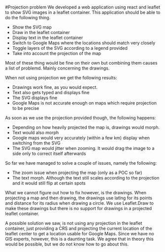 #Projection problem
We developed a web application using react and leaflet to show SVG images in a leaflet container. This application should be able to do the following thing.

- Show the SVG map
- Draw in the leaflet container
- Display text in the leaflet container
- Switch to Google Maps where the locations should match very closely
- Toggle layers of the SVG according to a legend provided
- Take into account the projection of the map

Most of these thing would be fine on their own but combining them causes a list of problemd. Mainly concerning the drawings.

When not using projection we get the following results:
- Drawings work fine, as you would expect.
- Text also gets typed and displays fine
- The SVG displays fine
- Google Maps is not accurate enough on maps which require projection to be precise

As soon as we use the projection provided though, the following happens:
- Depending on how heavily projected the map is, drawings would morph.
- Text would also morph
- Google maps would very accurately (within a few km) display when switching from the SVG
- The SVG map would jitter when zooming. It would drag the image to a side only to correct itself afterwards

So far we have managed to solve a couple of issues, namely the following:
- The zoom issue when projecting the map (only as a POC so far)
- The text morph. Although the text still scales according to the projection and it would still flip at certain spots

What we cannot figure out how to fix however, is the drawings. When projecting a map and then drawing, the drawings use latlng for its points and distance for its radius when drawing a circle. We use Leaflet.Draw to make these drawings but there is no support for drawings in a projected leaflet container.

A possible solution we saw, is not using any projection in the leaflet container, just providing a CRS and projecting the current location of the leaflet center to get a location usable for Google Maps. Since we have no GIS experts, however, this is a daunting task. We agree that in theory this would be possible, but we do not know how to go about this.